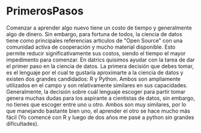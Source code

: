 # PrimerosPasos
Comenzar a aprender algo nuevo tiene un costo de tiempo y generalmente algo de dinero. Sin embargo, para fortuna de todos, la ciencia de datos tiene como principales referencias articulos de "Open Source" con una comunidad activa de cooperación y mucho material disponible. Esto permite reducir significativamente sus costos, siendo el tiempo el mayor impedimento para comenzar. En datrics quisimos ayudar con la tarea de dar el primer paso en la ciencia de datos.  La primera decisión que debes tomar, es el lenguaje por el cual te gustaría aproximarte a la ciencia de datos y existen dos grandes candidados: R y Python. Ambos son ampliamente utilizados en el campo y son relativamente similares en sus capacidades.  Generalmente, la decisión sobre cuál lenguaje escoger para partir tomar genera muchas dudas para los aspirante a cientistas de datos, sin embargo, no tienes que escoger entre uno u otro. Ambos son muy similares, por lo que manejando bastante bien uno, el aprender el otro se hace mucho más fácil (Yo comencé con R y luego de dos años me pasé a python sin grandes dificultades).
